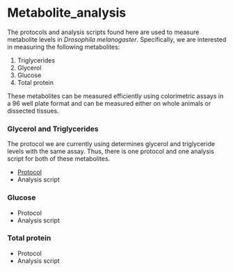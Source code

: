 # Metabolite_analysis


The protocols and analysis scripts found here are used to measure metabolite levels in _Drosophila melanogaster_.  Specifically, we are interested in measuring the following metabolites: 
1. Triglycerides
2. Glycerol
3. Glucose
4. Total protein

These metabolites can be measured efficiently using colorimetric assays in a 96 well plate format and can be measured either on whole animals or dissected tissues.

### Glycerol and Triglycerides
The protocol we are currently using determines glycerol and triglyceride levels with the same assay.  Thus, there is one protocol and one analysis script for both of these metabolites. 
  - [Protocol](https://github.com/riddlenc/Metabolite_analysis/blob/e79af5da3b4a4eb778ff088bc3a8c3c346d203fd/Triglycerides/Protocol.md)
  - Analysis script

### Glucose
  - Protocol
  - Analysis script

### Total protein
  - Protocol
  - Analysis script
